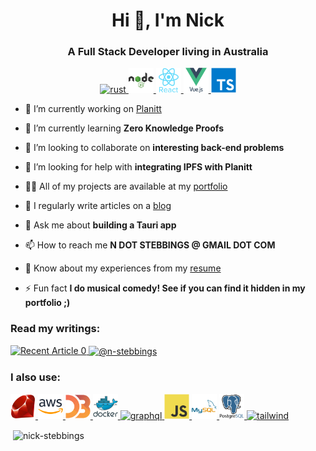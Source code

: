 <h1 align="center">Hi 👋, I'm Nick</h1>
<h3 align="center">A Full Stack Developer living in Australia</h3>

<p align="center"> <a href="https://www.rust-lang.org" target="_blank" rel="noreferrer"> <img src="https://github.com/user-attachments/assets/ae10b73f-aa64-48d5-bfd9-64561b466270" alt="rust" width="40" height="40"/> </a> <a href="https://nodejs.org" target="_blank" rel="noreferrer"> <img src="https://raw.githubusercontent.com/devicons/devicon/master/icons/nodejs/nodejs-original-wordmark.svg" alt="nodejs" width="40" height="40"/> </a>  <a href="https://reactjs.org/" target="_blank" rel="noreferrer"> <img src="https://raw.githubusercontent.com/devicons/devicon/master/icons/react/react-original-wordmark.svg" alt="react" width="40" height="40"/> </a>  <a href="https://vuejs.org/" target="_blank" rel="noreferrer"> <img src="https://raw.githubusercontent.com/devicons/devicon/master/icons/vuejs/vuejs-original-wordmark.svg" alt="vuejs" width="40" height="40"/> </a> <a href="https://www.typescriptlang.org/" target="_blank" rel="noreferrer"> <img src="https://raw.githubusercontent.com/devicons/devicon/master/icons/typescript/typescript-original.svg" alt="typescript" width="40" height="40"/> </a></p>

- 🔭 I’m currently working on [Planitt](https://planitt.io)

- 🌱 I’m currently learning **Zero Knowledge Proofs**

- 👯 I’m looking to collaborate on **interesting back-end problems**

- 🤝 I’m looking for help with **integrating IPFS with Planitt**

- 👨‍💻 All of my projects are available at my [portfolio](https://nickstebbingsportfolio.netlify.app/)

- 📝 I regularly write articles on a [blog](https://n-stebbings.medium.com/)

- 💬 Ask me about **building a Tauri app**

- 📫 How to reach me **N DOT STEBBINGS @ GMAIL DOT COM**

- 📄 Know about my experiences from my [resume](https://nickstebbings.com/assets/resume.b20eb635.pdf)

- ⚡ Fun fact **I do musical comedy! See if you can find it hidden in my portfolio ;)**

<h3 align="left">Read my writings:</h3>
<p align="left">
<a target="_blank" href="https://github-readme-medium-recent-article.vercel.app/medium/n-stebbings"><img src="https://github-readme-medium-recent-article.vercel.app/medium/@imantumorang/0" alt="Recent Article 0">
<a href="https://medium.com/@n-stebbings" target="blank"><img align="center" src="https://raw.githubusercontent.com/rahuldkjain/github-profile-readme-generator/master/src/images/icons/Social/medium.svg" alt="@n-stebbings" height="30" width="40" /></a>
</p>

<h3 align="left">I also use:</h3>
<p align="left"> <a href="https://www.ruby-lang.org/en/" target="_blank" rel="noreferrer"> <img src="https://raw.githubusercontent.com/devicons/devicon/master/icons/ruby/ruby-original.svg" alt="ruby" width="40" height="40"/> </a> <a href="https://aws.amazon.com" target="_blank" rel="noreferrer"> <img src="https://raw.githubusercontent.com/devicons/devicon/master/icons/amazonwebservices/amazonwebservices-original-wordmark.svg" alt="aws" width="40" height="40"/> </a> <a href="https://d3js.org/" target="_blank" rel="noreferrer"> <img src="https://raw.githubusercontent.com/devicons/devicon/master/icons/d3js/d3js-original.svg" alt="d3js" width="40" height="40"/> </a> <a href="https://www.docker.com/" target="_blank" rel="noreferrer"> <img src="https://raw.githubusercontent.com/devicons/devicon/master/icons/docker/docker-original-wordmark.svg" alt="docker" width="40" height="40"/> </a> <a href="https://graphql.org" target="_blank" rel="noreferrer"> <img src="https://www.vectorlogo.zone/logos/graphql/graphql-icon.svg" alt="graphql" width="40" height="40"/> </a> <a href="https://developer.mozilla.org/en-US/docs/Web/JavaScript" target="_blank" rel="noreferrer"> <img src="https://raw.githubusercontent.com/devicons/devicon/master/icons/javascript/javascript-original.svg" alt="javascript" width="40" height="40"/> </a> <a href="https://www.mysql.com/" target="_blank" rel="noreferrer"> <img src="https://raw.githubusercontent.com/devicons/devicon/master/icons/mysql/mysql-original-wordmark.svg" alt="mysql" width="40" height="40"/> </a><a href="https://www.postgresql.org" target="_blank" rel="noreferrer"> <img src="https://raw.githubusercontent.com/devicons/devicon/master/icons/postgresql/postgresql-original-wordmark.svg" alt="postgresql" width="40" height="40"/> </a> <a href="https://tailwindcss.com/" target="_blank" rel="noreferrer"> <img src="https://www.vectorlogo.zone/logos/tailwindcss/tailwindcss-icon.svg" alt="tailwind" width="40" height="40"/> </a> </p>

<p>&nbsp;<img align="center" src="https://github-readme-stats.vercel.app/api?username=nick-stebbings&show_icons=true&locale=en" alt="nick-stebbings" /></p>

